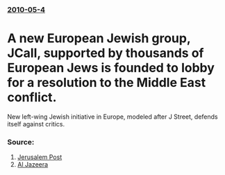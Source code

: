 ### [2010-05-4](/news/2010/05/4/index.md)

# A new European Jewish group, JCall, supported by thousands of European Jews is founded to lobby for a resolution to the Middle East conflict.

New left-wing Jewish initiative in Europe, modeled after J Street, defends itself against critics.


### Source:

1. [Jerusalem Post](http://www.jpost.com/JewishWorld/JewishNews/Article.aspx?id=174623)
2. [Al Jazeera](http://english.aljazeera.net/news/europe/2010/05/201053185915716997.html)
